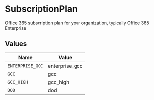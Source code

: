 # SubscriptionPlan

Office 365 subscription plan for your organization, typically Office 365 Enterprise


## Values

| Name             | Value            |
| ---------------- | ---------------- |
| `ENTERPRISE_GCC` | enterprise_gcc   |
| `GCC`            | gcc              |
| `GCC_HIGH`       | gcc_high         |
| `DOD`            | dod              |